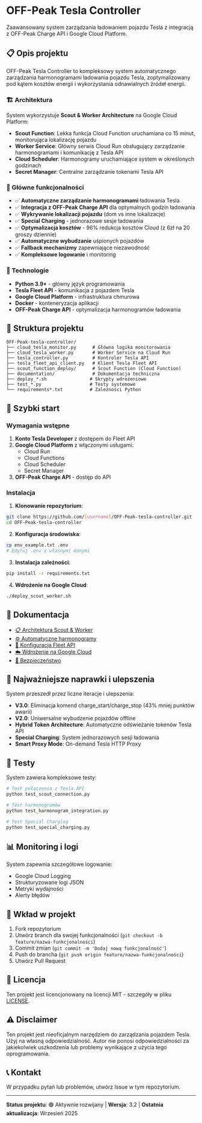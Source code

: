 # OFF-Peak Tesla Controller

Zaawansowany system zarządzania ładowaniem pojazdu Tesla z integracją z OFF-Peak Charge API i Google Cloud Platform.

## 📋 Opis projektu

OFF-Peak Tesla Controller to kompleksowy system automatycznego zarządzania harmonogramami ładowania pojazdu Tesla, zoptymalizowany pod kątem kosztów energii i wykorzystania odnawialnych źródeł energii.

### 🏗️ Architektura

System wykorzystuje **Scout & Worker Architecture** na Google Cloud Platform:

- **Scout Function**: Lekka funkcja Cloud Function uruchamiana co 15 minut, monitorująca lokalizację pojazdu
- **Worker Service**: Główny serwis Cloud Run obsługujący zarządzanie harmonogramami i komunikację z Tesla API
- **Cloud Scheduler**: Harmonogramy uruchamiające system w określonych godzinach
- **Secret Manager**: Centralne zarządzanie tokenami Tesla API

### 🚀 Główne funkcjonalności

- ✅ **Automatyczne zarządzanie harmonogramami** ładowania Tesla
- ✅ **Integracja z OFF-Peak Charge API** dla optymalnych godzin ładowania
- ✅ **Wykrywanie lokalizacji pojazdu** (dom vs inne lokalizacje)
- ✅ **Special Charging** - jednorazowe sesje ładowania
- ✅ **Optymalizacja kosztów** - 96% redukcja kosztów Cloud (z 6zł na 20 groszy dziennie)
- ✅ **Automatyczne wybudzanie** uśpionych pojazdów
- ✅ **Fallback mechanizmy** zapewniające niezawodność
- ✅ **Kompleksowe logowanie** i monitoring

### 🔧 Technologie

- **Python 3.9+** - główny język programowania
- **Tesla Fleet API** - komunikacja z pojazdem Tesla
- **Google Cloud Platform** - infrastruktura chmurowa
- **Docker** - konteneryzacja aplikacji
- **OFF-Peak Charge API** - optymalizacja harmonogramów ładowania

## 📁 Struktura projektu

```
OFF-Peak-tesla-controller/
├── cloud_tesla_monitor.py      # Główna logika monitorowania
├── cloud_tesla_worker.py       # Worker Service na Cloud Run
├── tesla_controller.py         # Kontroler Tesla API
├── tesla_fleet_api_client.py   # Klient Tesla Fleet API
├── scout_function_deploy/      # Scout Function (Cloud Function)
├── documentation/              # Dokumentacja techniczna
├── deploy_*.sh                # Skrypty wdrożeniowe
├── test_*.py                  # Testy systemowe
└── requirements*.txt          # Zależności Python
```

## 🚀 Szybki start

### Wymagania wstępne

1. **Konto Tesla Developer** z dostępem do Fleet API
2. **Google Cloud Platform** z włączonymi usługami:
   - Cloud Run
   - Cloud Functions
   - Cloud Scheduler
   - Secret Manager
3. **OFF-Peak Charge API** - dostęp do API

### Instalacja

1. **Klonowanie repozytorium**:
```bash
git clone https://github.com/[username]/OFF-Peak-tesla-controller.git
cd OFF-Peak-tesla-controller
```

2. **Konfiguracja środowiska**:
```bash
cp env_example.txt .env
# Edytuj .env z własnymi danymi
```

3. **Instalacja zależności**:
```bash
pip install -r requirements.txt
```

4. **Wdrożenie na Google Cloud**:
```bash
./deploy_scout_worker.sh
```

## 📖 Dokumentacja

- [📋 Architektura Scout & Worker](README_SCOUT_WORKER_ARCHITECTURE.md)
- [⚙️ Automatyczne harmonogramy](README_AUTOMATYCZNE_HARMONOGRAMY.md)
- [🔧 Konfiguracja Fleet API](documentation/FLEET_API_SETUP.md)
- [☁️ Wdrożenie na Google Cloud](documentation/CLOUD_DEPLOYMENT.md)
- [🔐 Bezpieczeństwo](documentation/BEZPIECZENSTWO_RAPORT_FINAL.md)

## 🔄 Najważniejsze naprawki i ulepszenia

System przeszedł przez liczne iteracje i ulepszenia:

- **V3.0**: Eliminacja komend charge_start/charge_stop (43% mniej punktów awarii)
- **V2.0**: Uniwersalne wybudzenie pojazdów offline
- **Hybrid Token Architecture**: Automatyczne odświeżanie tokenów Tesla API
- **Special Charging**: System jednorazowych sesji ładowania
- **Smart Proxy Mode**: On-demand Tesla HTTP Proxy

## 🧪 Testy

System zawiera kompleksowe testy:

```bash
# Test połączenia z Tesla API
python test_scout_connection.py

# Test harmonogramów
python test_harmonogram_integration.py

# Test Special Charging
python test_special_charging.py
```

## 📊 Monitoring i logi

System zapewnia szczegółowe logowanie:
- Google Cloud Logging
- Strukturyzowane logi JSON
- Metryki wydajności
- Alerty błędów

## 🤝 Wkład w projekt

1. Fork repozytorium
2. Utwórz branch dla swojej funkcjonalności (`git checkout -b feature/nazwa-funkcjonalności`)
3. Commit zmian (`git commit -m 'Dodaj nową funkcjonalność'`)
4. Push do brancha (`git push origin feature/nazwa-funkcjonalności`)
5. Utwórz Pull Request

## 📄 Licencja

Ten projekt jest licencjonowany na licencji MIT - szczegóły w pliku [LICENSE](LICENSE).

## ⚠️ Disclaimer

Ten projekt jest nieoficjalnym narzędziem do zarządzania pojazdem Tesla. Użyj na własną odpowiedzialność. Autor nie ponosi odpowiedzialności za jakiekolwiek uszkodzenia lub problemy wynikające z użycia tego oprogramowania.

## 📞 Kontakt

W przypadku pytań lub problemów, utwórz Issue w tym repozytorium.

---

**Status projektu**: 🟢 Aktywnie rozwijany | **Wersja**: 3.2 | **Ostatnia aktualizacja**: Wrzesień 2025 